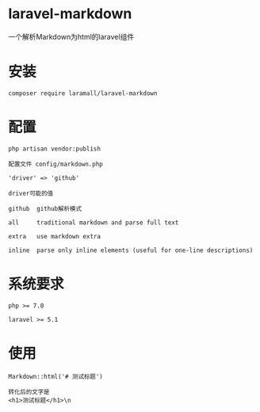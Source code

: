 # laravel-markdown

一个解析Markdown为html的laravel组件

# 安装
````
composer require laramall/laravel-markdown

````

# 配置

````
php artisan vendor:publish

配置文件 config/markdown.php

'driver' => 'github'

driver可能的值

github  github解析模式

all     traditional markdown and parse full text

extra   use markdown extra

inline  parse only inline elements (useful for one-line descriptions)

````

# 系统要求

````
php >= 7.0

laravel >= 5.1

````

# 使用

````
Markdown::html('# 测试标题')

转化后的文字是
<h1>测试标题</h1>\n

````
